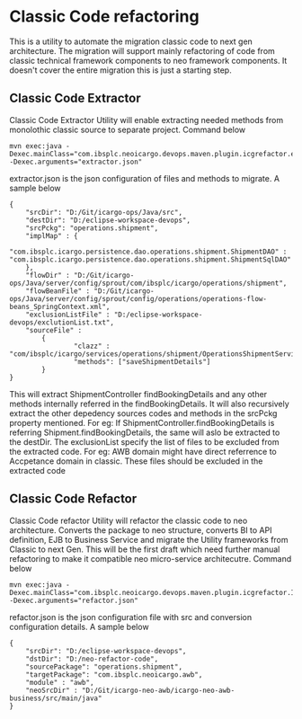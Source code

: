 # Classic Code refactoring 

This is a utility to automate the migration classic code to next gen architecture. The migration will support mainly refactoring of code from classic technical framework components to neo framework components. It doesn't cover the entire migration this is just a starting step.  

## Classic Code Extractor

Classic Code Extractor Utility will enable extracting needed methods from monolothic classic source to separate project. Command below

```
mvn exec:java -Dexec.mainClass="com.ibsplc.neoicargo.devops.maven.plugin.icgrefactor.extractor.ClassicCodeExtractor" -Dexec.arguments="extractor.json"
```
extractor.json is the json configuration of files and methods to migrate. A sample below 

```
{
	"srcDir": "D:/Git/icargo-ops/Java/src",
	"destDir": "D:/eclipse-workspace-devops",
	"srcPckg": "operations.shipment",
	"implMap" : {
		"com.ibsplc.icargo.persistence.dao.operations.shipment.ShipmentDAO" : "com.ibsplc.icargo.persistence.dao.operations.shipment.ShipmentSqlDAO"
	},
	"flowDir" : "D:/Git/icargo-ops/Java/server/config/sprout/com/ibsplc/icargo/operations/shipment",
	"flowBeanFile" : "D:/Git/icargo-ops/Java/server/config/sprout/config/operations/operations-flow-beans_SpringContext.xml",
    "exclusionListFile" : "D:/eclipse-workspace-devops/exclutionList.txt",
	"sourceFile" : 
		{
				"clazz" : "com/ibsplc/icargo/services/operations/shipment/OperationsShipmentServicesEJB.java",
				"methods": ["saveShipmentDetails"]
		}
}
```

This will extract ShipmentController findBookingDetails and any other methods internally referred in the findBookingDetails. It will also recursively extract the other depedency sources codes and methods in the srcPckg property mentioned. For eg: If ShipmentController.findBookingDetails is referring Shipment.findBookingDetails, the same will aslo be extracted to the destDir. 
The exclusionList specify the list of files to be excluded from the extracted code. For eg: AWB domain might have direct referrence to Accpetance domain in classic. These files should be excluded in the extracted code 

## Classic Code Refactor

Classic Code refactor Utility will refactor the classic code to neo architecture. Converts the package to neo structure, converts BI to API definition, EJB to Business Service and migrate the Utility frameworks from Classic to next Gen. This will be the first draft which need further manual refactoring to make it compatible neo micro-service architecutre. Command below 

```
mvn exec:java -Dexec.mainClass="com.ibsplc.neoicargo.devops.maven.plugin.icgrefactor.ICGRefactorUtil" -Dexec.arguments="refactor.json"
```
refactor.json is the json configuration file with src and conversion configuration details. A sample below

```
{
	"srcDir": "D:/eclipse-workspace-devops",
	"dstDir": "D:/neo-refactor-code",
	"sourcePackage": "operations.shipment",
	"targetPackage": "com.ibsplc.neoicargo.awb", 
	"module" : "awb",
	"neoSrcDir" : "D:/Git/icargo-neo-awb/icargo-neo-awb-business/src/main/java"
}
```
